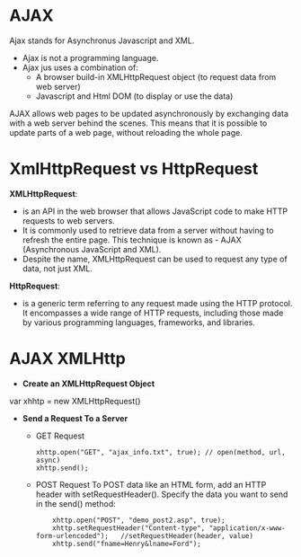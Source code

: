 # AJAX

Ajax stands for Asynchronus Javascript and XML.

- Ajax is not a programming language.
- Ajax jus uses a combination of:
  - A browser build-in XMLHttpRequest object (to request data from web server)
  - Javascript and Html DOM (to display or use the data)

AJAX allows web pages to be updated asynchronously by exchanging data with a web server behind the scenes. This means that it is possible to update parts of a web page, without reloading the whole page.

# XmlHttpRequest vs HttpRequest

**XMLHttpRequest**:

- is an API in the web browser that allows JavaScript code to make HTTP requests to web servers.
- It is commonly used to retrieve data from a server without having to refresh the entire page. This technique is known as - AJAX (Asynchronous JavaScript and XML).
- Despite the name, XMLHttpRequest can be used to request any type of data, not just XML.

**HttpRequest**:

- is a generic term referring to any request made using the HTTP protocol. It encompasses a wide range of HTTP requests, including those made by various programming languages, frameworks, and libraries.

# AJAX XMLHttp

- **Create an XMLHttpRequest Object**

var xhhtp = new XMLHttpRequest()

- **Send a Request To a Server**

  - GET Request

        xhttp.open("GET", "ajax_info.txt", true); // open(method, url, async)
        xhttp.send();

  - POST Request
    To POST data like an HTML form, add an HTTP header with setRequestHeader(). Specify the data you want to send in the send() method:

            xhttp.open("POST", "demo_post2.asp", true);
            xhttp.setRequestHeader("Content-type", "application/x-www-form-urlencoded");   //setRequestHeader(header, value)
            xhttp.send("fname=Henry&lname=Ford");
